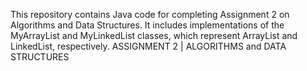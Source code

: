 This repository contains Java code for completing Assignment 2 on Algorithms and Data Structures. It includes implementations of the MyArrayList and MyLinkedList classes, which represent ArrayList and LinkedList, respectively.
ASSIGNMENT 2 | ALGORITHMS and DATA STRUCTURES
